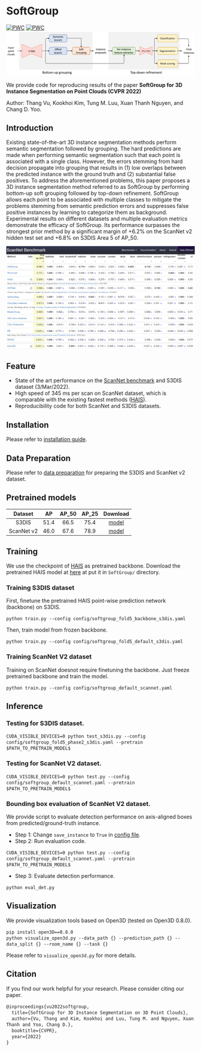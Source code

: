 # SoftGroup
[![PWC](https://img.shields.io/endpoint.svg?url=https://paperswithcode.com/badge/softgroup-for-3d-instance-segmentation-on/3d-instance-segmentation-on-scannetv2)](https://paperswithcode.com/sota/3d-instance-segmentation-on-scannetv2?p=softgroup-for-3d-instance-segmentation-on) [![PWC](https://img.shields.io/endpoint.svg?url=https://paperswithcode.com/badge/softgroup-for-3d-instance-segmentation-on/3d-instance-segmentation-on-s3dis)](https://paperswithcode.com/sota/3d-instance-segmentation-on-s3dis?p=softgroup-for-3d-instance-segmentation-on)
![Architecture](./docs/architecture.png)

We provide code for reproducing results of the paper **SoftGroup for 3D Instance Segmentation on Point Clouds (CVPR 2022)**

Author: Thang Vu, Kookhoi Kim, Tung M. Luu, Xuan Thanh Nguyen, and Chang D. Yoo.

## Introduction

Existing state-of-the-art 3D instance segmentation methods perform semantic segmentation followed by grouping. The hard predictions are made when performing semantic segmentation such that each point is associated with a single class. However, the errors stemming from hard decision propagate into grouping that results in (1) low overlaps between the predicted instance with the ground truth and (2) substantial false positives. To address the aforementioned problems, this paper proposes a 3D instance segmentation method referred to as SoftGroup by performing bottom-up soft grouping followed by top-down refinement. SoftGroup allows each point to be associated with multiple classes to mitigate the problems stemming from semantic prediction errors and suppresses false positive instances by learning to categorize them as background. Experimental results on different datasets and multiple evaluation metrics demonstrate the efficacy of SoftGroup. Its performance surpasses the strongest prior method by a significant margin of +6.2% on the ScanNet v2 hidden test set and +6.8% on S3DIS Area 5 of AP_50.
  
![Learderboard](./docs/leaderboard.png)

## Feature
* State of the art performance on the [ScanNet benchmark](http://kaldir.vc.in.tum.de/scannet_benchmark/semantic_instance_3d) and S3DIS dataset (3/Mar/2022).
* High speed of 345 ms per scan on ScanNet dataset, which is comparable with the existing fastest methods ([HAIS](https://github.com/hustvl/HAIS)).
* Reproducibility code for both ScanNet and S3DIS datasets.

## Installation
Please refer to [installation guide](docs/installation.md).

## Data Preparation
Please refer to [data preparation](dataset/README.md) for preparing the S3DIS and ScanNet v2 dataset.

## Pretrained models
|   Dataset  |  AP  | AP_50 | AP_25 |                                           Download                                          |
|:----------:|:----:|:-----:|:-----:|:-------------------------------------------------------------------------------------------:|
|    S3DIS   | 51.4 |  66.5 |  75.4 | [model](https://drive.google.com/file/d/1RodfMTUC-0YWs47kx8lj-i0jbDyM9PO6/view?usp=sharing) |
| ScanNet v2 | 46.0 |  67.6 |  78.9 | [model](https://drive.google.com/file/d/1Gt1JUXXB-sBtAeuot29crAUnBwcXW7rN/view?usp=sharing) |

## Training
We use the checkpoint of [HAIS](https://github.com/hustvl/HAIS) as pretrained backbone. 
Download the pretrained HAIS model at [here](https://drive.google.com/file/d/1XGNswNrbjm33SwpemYxVEoK4o46EOazd/view) at put it in ``SoftGroup/`` directory.
### Training S3DIS dataset
First, finetune the pretrained HAIS point-wise prediction network (backbone) on S3DIS.
```
python train.py --config config/softgroup_fold5_backbone_s3dis.yaml
```
Then, train model from frozen backbone.
```
python train.py --config config/softgroup_fold5_default_s3dis.yaml
```

### Training ScanNet V2 dataset
Training on ScanNet doesnot require finetuning the backbone. Just freeze pretrained backbone and train the model.
```
python train.py --config config/softgroup_default_scannet.yaml
```

## Inference
### Testing for S3DIS dataset.
```
CUDA_VISIBLE_DEVICES=0 python test_s3dis.py --config config/softgroup_fold5_phase2_s3dis.yaml --pretrain $PATH_TO_PRETRAIN_MODEL$
```
### Testing for ScanNet V2 dataset.
```
CUDA_VISIBLE_DEVICES=0 python test.py --config config/softgroup_default_scannet.yaml --pretrain $PATH_TO_PRETRAIN_MODEL$
```
### Bounding box evaluation of ScanNet V2 dataset.
We provide script to evaluate detection performance on axis-aligned boxes from predicted/ground-truth instance.
- Step 1: Change ``save_instance`` to ``True`` in [config file](https://github.com/thangvubk/SoftGroup/blob/99ffb9756e553e0edfb2c43e2ab6a6f646892bb5/config/softgroup_default_scannet.yaml#L72).
- Step 2: Run evaluation code.
```
CUDA_VISIBLE_DEVICES=0 python test.py --config config/softgroup_default_scannet.yaml --pretrain $PATH_TO_PRETRAIN_MODEL$
```
- Step 3: Evaluate detection performance.
```
python eval_det.py
```

## Visualization
We provide visualization tools based on Open3D (tested on Open3D 0.8.0).
```
pip install open3D==0.8.0
python visualize_open3d.py --data_path {} --prediction_path {} --data_split {} --room_name {} --task {}
```
Please refer to `visualize_open3d.py` for more details.

## Citation
If you find our work helpful for your research. Please consider citing our paper.

```
@inproceedings{vu2022softgroup,
  title={SoftGroup for 3D Instance Segmentation on 3D Point Clouds},
  author={Vu, Thang and Kim, Kookhoi and Luu, Tung M. and Nguyen, Xuan Thanh and Yoo, Chang D.},
  booktitle={CVPR},
  year={2022}
}
```
